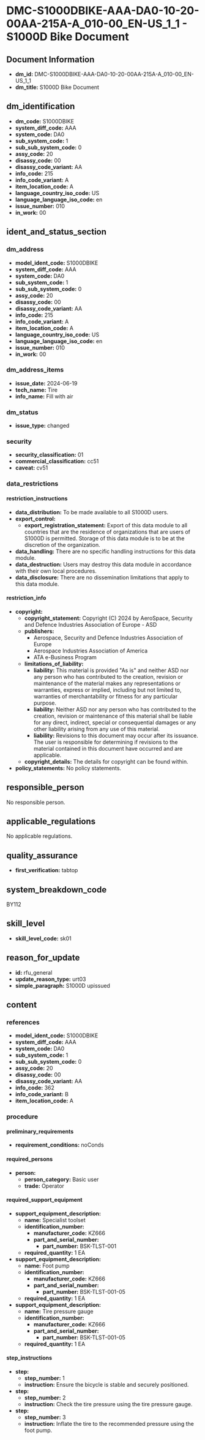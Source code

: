 # DMC-S1000DBIKE-AAA-DA0-10-20-00AA-215A-A_010-00_EN-US_1_1 - S1000D Bike Document

## Document Information

*   **dm\_id:** DMC-S1000DBIKE-AAA-DA0-10-20-00AA-215A-A_010-00_EN-US_1_1
*   **dm\_title:** S1000D Bike Document

## dm\_identification

*   **dm\_code:** S1000DBIKE
*   **system\_diff\_code:** AAA
*   **system\_code:** DA0
*   **sub\_system\_code:** 1
*   **sub\_sub\_system\_code:** 0
*   **assy\_code:** 20
*   **disassy\_code:** 00
*   **disassy\_code\_variant:** AA
*   **info\_code:** 215
*   **info\_code\_variant:** A
*   **item\_location\_code:** A
*   **language\_country\_iso\_code:** US
*   **language\_language\_iso\_code:** en
*   **issue\_number:** 010
*   **in\_work:** 00

## ident\_and\_status\_section

### dm\_address

*   **model\_ident\_code:** S1000DBIKE
*   **system\_diff\_code:** AAA
*   **system\_code:** DA0
*   **sub\_system\_code:** 1
*   **sub\_sub\_system\_code:** 0
*   **assy\_code:** 20
*   **disassy\_code:** 00
*   **disassy\_code\_variant:** AA
*   **info\_code:** 215
*   **info\_code\_variant:** A
*   **item\_location\_code:** A
*   **language\_country\_iso\_code:** US
*   **language\_language\_iso\_code:** en
*   **issue\_number:** 010
*   **in\_work:** 00

### dm\_address\_items

*   **issue\_date:** 2024-06-19
*   **tech\_name:** Tire
*   **info\_name:** Fill with air

### dm\_status

*   **issue\_type:** changed

### security

*   **security\_classification:** 01
*   **commercial\_classification:** cc51
*   **caveat:** cv51

### data\_restrictions

#### restriction\_instructions

*   **data\_distribution:** To be made available to all S1000D users.
*   **export\_control:**
    *   **export\_registration\_statement:** Export of this data module to all countries that are the residence of organizations that are users of S1000D is permitted. Storage of this data module is to be at the discretion of the organization.
*   **data\_handling:** There are no specific handling instructions for this data module.
*   **data\_destruction:** Users may destroy this data module in accordance with their own local procedures.
*   **data\_disclosure:** There are no dissemination limitations that apply to this data module.

#### restriction\_info

*   **copyright:**
    *   **copyright\_statement:** Copyright (C) 2024 by AeroSpace, Security and Defence Industries Association of Europe - ASD
    *   **publishers:**
        *   Aerospace, Security and Defence Industries Association of Europe
        *   Aerospace Industries Association of America
        *   ATA e-Business Program
    *   **limitations\_of\_liability:**
        *   **liability:** This material is provided "As is" and neither ASD nor any person who has contributed to the creation, revision or maintenance of the material makes any representations or warranties, express or implied, including but not limited to, warranties of merchantability or fitness for any particular purpose.
        *   **liability:** Neither ASD nor any person who has contributed to the creation, revision or maintenance of this material shall be liable for any direct, indirect, special or consequential damages or any other liability arising from any use of this material.
        *   **liability:** Revisions to this document may occur after its issuance. The user is responsible for determining if revisions to the material contained in this document have occurred and are applicable.
    *   **copyright\_details:** The details for copyright can be found within.
*   **policy\_statements:** No policy statements.

## responsible\_person

No responsible person.

## applicable\_regulations

No applicable regulations.

## quality\_assurance

*   **first\_verification:** tabtop

## system\_breakdown\_code

BY112

## skill\_level

*   **skill\_level\_code:** sk01

## reason\_for\_update

*   **id:** rfu\_general
*   **update\_reason\_type:** urt03
*   **simple\_paragraph:** S1000D upissued

## content

### references

*   **model\_ident\_code:** S1000DBIKE
*   **system\_diff\_code:** AAA
*   **system\_code:** DA0
*   **sub\_system\_code:** 1
*   **sub\_sub\_system\_code:** 0
*   **assy\_code:** 20
*   **disassy\_code:** 00
*   **disassy\_code\_variant:** AA
*   **info\_code:** 362
*   **info\_code\_variant:** B
*   **item\_location\_code:** A

### procedure

#### preliminary\_requirements

*   **requirement\_conditions:** noConds

#### required\_persons

*   **person:**
    *   **person\_category:** Basic user
    *   **trade:** Operator

#### required\_support\_equipment

*   **support\_equipment\_description:**
    *   **name:** Specialist toolset
    *   **identification\_number:**
        *   **manufacturer\_code:** KZ666
        *   **part\_and\_serial\_number:**
            *   **part\_number:** BSK-TLST-001
    *   **required\_quantity:** 1 EA
*   **support\_equipment\_description:**
    *   **name:** Foot pump
    *   **identification\_number:**
        *   **manufacturer\_code:** KZ666
        *   **part\_and\_serial\_number:**
            *   **part\_number:** BSK-TLST-001-05
    *   **required\_quantity:** 1 EA
*   **support\_equipment\_description:**
    *   **name:** Tire pressure gauge
    *   **identification\_number:**
        *   **manufacturer\_code:** KZ666
        *   **part\_and\_serial\_number:**
            *   **part\_number:** BSK-TLST-001-05
    *   **required\_quantity:** 1 EA

#### step\_instructions

*   **step:**
    *   **step\_number:** 1
    *   **instruction:** Ensure the bicycle is stable and securely positioned.
*   **step:**
    *   **step\_number:** 2
    *   **instruction:** Check the tire pressure using the tire pressure gauge.
*   **step:**
    *   **step\_number:** 3
    *   **instruction:** Inflate the tire to the recommended pressure using the foot pump.